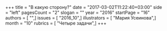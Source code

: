 +++
title = "В какую сторону?"
date = "2017-03-02T11:22:40+03:00"
side = "left"
pagesCount = "2"
slogan = ""
year = "2016"
startPage = "16"
authors = [ "",]
issues = [ "2016_10",]
illustrators = [ "Мария Усеинова",]
month = "10"
rubrics = [ "Четыре задачи",]
+++
